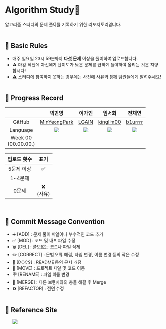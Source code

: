 # Algorithm Study📝
알고리즘 스터디의 문제 풀이를 기록하기 위한 리포지토리입니다.
<br></br>

## 📍 Basic Rules
- 매주 일요일 23시 59분까지 <b>다섯 문제</b> 이상을 풀이하여 업로드합니다.</br>
- ⚠️ 마감 직전에 자신에게 난이도가 낮은 문제를 급하게 풀이하여 올리는 것은 지양합시다!</br>
- ⚠️ 스터디에 참여하지 못하는 경우에는 사전에 사유와 함께 팀원들에게 알려주세요!
<br></br>

## 📍 Progress Record
|  | 박민영 | 이가인 | 임서희 | 전채연 |
| :---: | :---: | :---: | :---: | :---: |
| GitHub | [MinYeongPark](https://github.com/MinYeongPark) | [LGAIN](https://github.com/LGAIN) | [kinglim00](https://github.com/kinglim00) | [b1urrrr](https://github.com/b1urrrr) |
| Language | <img src="https://img.shields.io/badge/Java-007396?style=for-the-badge&logo=java&logoColor=white"> | <img src="https://img.shields.io/badge/Python-3776AB?style=for-the-badge&logo=python&logoColor=white"> | <img src="https://img.shields.io/badge/Python-3776AB?style=for-the-badge&logo=python&logoColor=white"> | <img src="https://img.shields.io/badge/Java-007396?style=for-the-badge&logo=java&logoColor=white"> |
| Week 00</br>(00.00.00.) |  |  |  |  |

| 업로드 횟수 | 표기 |
| :---: | :---: |
| 5문제 이상 | ✅ |
| 1~4문제 |  |
| 0문제 | ❌ <br/>(사유) |

<br>

## 📍 Commit Message Convention
- ➕ [ADD] : 문제 풀이 파일이나 부수적인 코드 추가
- ✅ [MOD] : 코드 및 내부 파일 수정
- 🗑 [DEL] : 쓸모없는 코드나 파일 삭제
- ✏️ [CORRECT] : 문법 오류 해결, 타입 변경, 이름 변경 등의 작은 수정
- 📄 [DOCS] : README 등의 문서 개정
- 🚚 [MOVE] : 프로젝트 파일 및 코드 이동
- 🪧 [RENAME] : 파일 이름 변경
- 🔀 [MERGE] : 다른 브랜치와의 충돌 해결 후 Merge
- ♻️ [REFACTOR] : 전면 수정
<br></br>

## 📍 Reference Site
&nbsp;&nbsp;&nbsp;&nbsp;&nbsp; <a href="https://teal-floss-6e7.notion.site/b768fa040a774cc6bd4794499c7b0a62?v=7db36103ee40454dbbd17454bc496afc"><img src="https://img.shields.io./badge/Notion-000000?style=for-the-badge&logo=notion&logoColor=white"></a>
